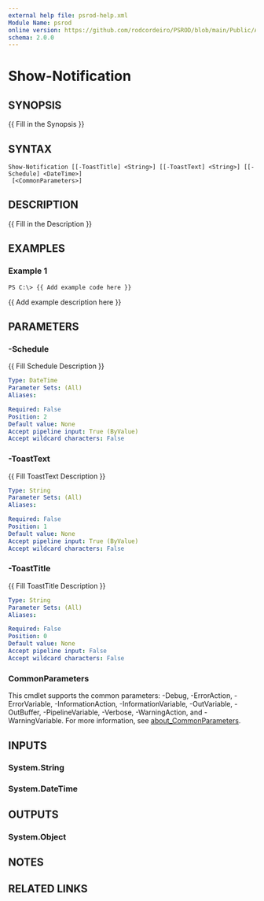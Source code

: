 ```yaml
---
external help file: psrod-help.xml
Module Name: psrod
online version: https://github.com/rodcordeiro/PSROD/blob/main/Public/Authoral/Preventive.ps1
schema: 2.0.0
---
```


# Show-Notification

## SYNOPSIS
{{ Fill in the Synopsis }}

## SYNTAX

```
Show-Notification [[-ToastTitle] <String>] [[-ToastText] <String>] [[-Schedule] <DateTime>]
 [<CommonParameters>]
```

## DESCRIPTION
{{ Fill in the Description }}

## EXAMPLES

### Example 1
```
PS C:\> {{ Add example code here }}
```

{{ Add example description here }}

## PARAMETERS

### -Schedule
{{ Fill Schedule Description }}

```yaml
Type: DateTime
Parameter Sets: (All)
Aliases:

Required: False
Position: 2
Default value: None
Accept pipeline input: True (ByValue)
Accept wildcard characters: False
```

### -ToastText
{{ Fill ToastText Description }}

```yaml
Type: String
Parameter Sets: (All)
Aliases:

Required: False
Position: 1
Default value: None
Accept pipeline input: True (ByValue)
Accept wildcard characters: False
```

### -ToastTitle
{{ Fill ToastTitle Description }}

```yaml
Type: String
Parameter Sets: (All)
Aliases:

Required: False
Position: 0
Default value: None
Accept pipeline input: False
Accept wildcard characters: False
```

### CommonParameters
This cmdlet supports the common parameters: -Debug, -ErrorAction, -ErrorVariable, -InformationAction, -InformationVariable, -OutVariable, -OutBuffer, -PipelineVariable, -Verbose, -WarningAction, and -WarningVariable. For more information, see [about_CommonParameters](http://go.microsoft.com/fwlink/?LinkID=113216).

## INPUTS

### System.String
### System.DateTime
## OUTPUTS

### System.Object
## NOTES

## RELATED LINKS
